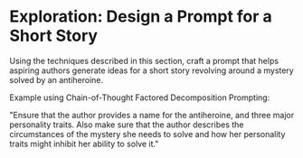 # Exploration: Design a Prompt for a Short Story

Using the techniques described in this section, craft a prompt that helps aspiring authors generate ideas for a short story revolving around a mystery solved by an antiheroine.

Example using Chain-of-Thought Factored Decomposition Prompting:

"Ensure that the author provides a name for the antiheroine, and three major personality traits. Also make sure that the author describes the circumstances of the mystery she needs to solve and how her personality traits might inhibit her ability to solve it."
